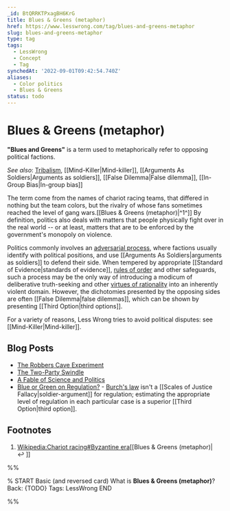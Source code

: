 ```yaml
---
_id: BtQRRKTPxagBH6KrG
title: Blues & Greens (metaphor)
href: https://www.lesswrong.com/tag/blues-and-greens-metaphor
slug: blues-and-greens-metaphor
type: tag
tags:
  - LessWrong
  - Concept
  - Tag
synchedAt: '2022-09-01T09:42:54.740Z'
aliases:
  - Color politics
  - Blues & Greens
status: todo
---
```


# Blues & Greens (metaphor)

**"Blues and Greens"** is a term used to metaphorically refer to opposing political factions.

*See also*: [Tribalism](/tag/tribalism), [[Mind-Killer|Mind-killer]], [[Arguments As Soldiers|Arguments as soldiers]], [[False Dilemma|False dilemma]], [[In-Group Bias|In-group bias]]

The term come from the names of chariot racing teams, that differed in nothing but the team colors, but the rivalry of whose fans sometimes reached the level of gang wars.[[Blues & Greens (metaphor)|^1^]] By definition, politics also deals with matters that people physically fight over in the real world -- or at least, matters that are to be enforced by the government's monopoly on violence.

Politics commonly involves an [adversarial process](https://wiki.lesswrong.com/wiki/adversarial_process), where factions usually identify with political positions, and use [[Arguments As Soldiers|arguments as soldiers]] to defend their side. When tempered by appropriate [[Standard of Evidence|standards of evidence]], [rules of order](https://wiki.lesswrong.com/wiki/rules_of_order) and other safeguards, such a process may be the only way of introducing a modicum of deliberative truth-seeking and other [virtues of rationality](https://www.lesswrong.com/tag/virtues-of-rationality) into an inherently violent domain. However, the dichotomies presented by the opposing sides are often [[False Dilemma|false dilemmas]], which can be shown by presenting [[Third Option|third options]].

For a variety of reasons, Less Wrong tries to avoid political disputes: see [[Mind-Killer|Mind-killer]].

## Blog Posts

- [The Robbers Cave Experiment](https://www.lesswrong.com/lw/lt/the_robbers_cave_experiment/)
- [The Two-Party Swindle](https://www.lesswrong.com/lw/mg/the_twoparty_swindle/)
- [A Fable of Science and Politics](https://www.lesswrong.com/lw/gt/a_fable_of_science_and_politics/)
- [Blue or Green on Regulation?](https://www.lesswrong.com/lw/h2/blue_or_green_on_regulation/) \- [Burch's law](https://wiki.lesswrong.com/wiki/Burch's_law) isn't a [[Scales of Justice Fallacy|soldier-argument]] for regulation; estimating the appropriate level of regulation in each particular case is a superior [[Third Option|third option]].

## Footnotes

1. [Wikipedia:Chariot racing#Byzantine era](https://en.wikipedia.org/wiki/Chariot_racing#Byzantine_era)[[Blues & Greens (metaphor)|↩ ]]


%%

% START
Basic (and reversed card)
What is **Blues & Greens (metaphor)**?
Back: {TODO}
Tags: LessWrong
END

%%
	
